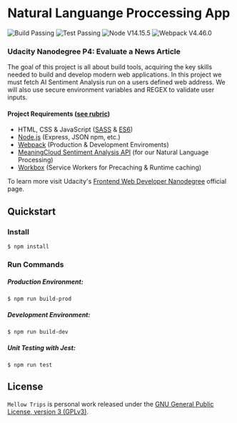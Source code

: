 # Natural Languange Proccessing App

<img src="https://img.shields.io/badge/build-passing-brightgreen" alt="Build Passing"> <img src="https://img.shields.io/badge/test-passing-brightgreen" alt="Test Passing"> <img src="https://img.shields.io/badge/node-14.15.5-brightgreen" alt="Node V14.15.5"> <img src="https://img.shields.io/badge/webpack-4.46.0-blue" alt="Webpack V4.46.0">

### Udacity Nanodegree P4: Evaluate a News Article

The goal of this project is all about build tools, acquiring the key skills needed to build and develop modern web applications. In this project we must fetch AI Sentiment Analysis run on a users defined web address. We will also use secure environment variables and REGEX to validate user inputs.

#### Project Requirements ([see rubric](https://review.udacity.com/#!/rubrics/2669/view))

- HTML, CSS & JavaScript ([SASS](https://sass-lang.com/) & [ES6](http://es6-features.org/))
- [Node.js](https://nodejs.org/) (Express, JSON npm, etc.)
- [Webpack](https://webpack.js.org/) (Production & Development Enviroments)
- [MeaningCloud Sentiment Analysis API](https://www.meaningcloud.com/developer/sentiment-analysis) (for our Natural Language Processing)
- [Workbox](https://developers.google.com/web/tools/workbox) (Service Workers for Precaching & Runtime caching)

To learn more visit Udacity's [Frontend Web Developer Nanodegree](https://www.udacity.com/course/front-end-web-developer-nanodegree--nd0011) official page.

## Quickstart

### Install

```
$ npm install
```

### Run Commands

##### Production Environment:

```
$ npm run build-prod
```

##### Development Environment:

```
$ npm run build-dev
```

##### Unit Testing with Jest:

```
$ npm run test
```

## License

`Mellow Trips` is personal work released under the [GNU General Public License, version 3 (GPLv3)](https://www.gnu.org/licenses/gpl-3.0.html).
